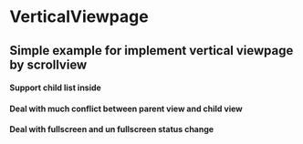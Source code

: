 # VerticalViewpage
## Simple example for implement vertical viewpage by scrollview
#### Support child list inside
#### Deal with much conflict between parent view and child view
#### Deal with fullscreen and un fullscreen status change